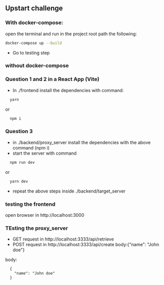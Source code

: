 ## Upstart challenge

### With docker-compose:

open the terminal and run in the project root path the following:

```bash
docker-compose up --build
```

- Go to testing step

### without docker-compose

### Question 1 and 2 in a React App (Vite)

- In ./frontend install the dependencies with command:

```bash
  yarn
```

or

```bash
  npm i
```

### Question 3

- in ./backend/proxy_server install the dependencies with the above command (npm i)
- start the server with command

```bash
  npm run dev
```

or

```bash
  yarn dev
```

- repeat the above steps inside ./backend/target_server

### testing the frontend

open browser in http://localhost:3000

### TEsting the proxy_server

- GET request in http://localhost:3333/api/retrieve
- POST request in http://localhost:3333/api/create body:{"name": "John doe"}

body:

```
  {
    "name": "John doe"
  }
```
